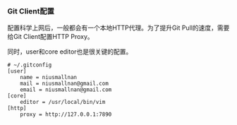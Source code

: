 ### Git Client配置

配置科学上网后，一般都会有一个本地HTTP代理。为了提升Git Pull的速度，需要给Git Client配置HTTP Proxy。

同时，user和core editor也是很关键的配置。

```
# ~/.gitconfig
[user]
    name = niusmallnan
    mail = niusmallnan@gmail.com
    email = niusmallnan@gmail.com
[core]
    editor = /usr/local/bin/vim
[http]
    proxy = http://127.0.0.1:7890
```
